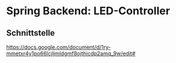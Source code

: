 # Spring Backend: LED-Controller

## Schnittstelle
https://docs.google.com/document/d/1ry-mmetxr4y1po66lcjljmldgmf8ojthicdp2amq_9w/edit#


